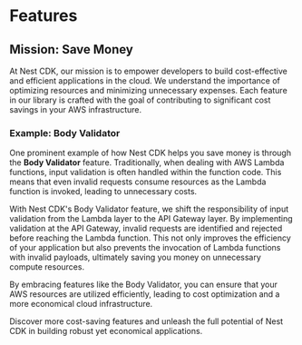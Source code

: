 # Features

## Mission: Save Money

At Nest CDK, our mission is to empower developers to build cost-effective and efficient applications in the cloud. We understand the importance of optimizing resources and minimizing unnecessary expenses. Each feature in our library is crafted with the goal of contributing to significant cost savings in your AWS infrastructure.

### Example: Body Validator

One prominent example of how Nest CDK helps you save money is through the **Body Validator** feature. Traditionally, when dealing with AWS Lambda functions, input validation is often handled within the function code. This means that even invalid requests consume resources as the Lambda function is invoked, leading to unnecessary costs.

With Nest CDK's Body Validator feature, we shift the responsibility of input validation from the Lambda layer to the API Gateway layer. By implementing validation at the API Gateway, invalid requests are identified and rejected before reaching the Lambda function. This not only improves the efficiency of your application but also prevents the invocation of Lambda functions with invalid payloads, ultimately saving you money on unnecessary compute resources.

By embracing features like the Body Validator, you can ensure that your AWS resources are utilized efficiently, leading to cost optimization and a more economical cloud infrastructure.

Discover more cost-saving features and unleash the full potential of Nest CDK in building robust yet economical applications.

